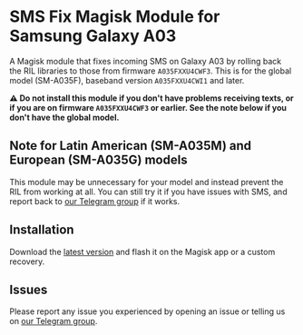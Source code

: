 # SMS Fix Magisk Module for Samsung Galaxy A03

A Magisk module that fixes incoming SMS on Galaxy A03 by rolling back the RIL libraries to those from firmware `A035FXXU4CWF3`. This is for the global model (SM-A035F), baseband version `A035FXXU4CWI1` and later.

**⚠️ Do not install this module if you don't have problems receiving texts, or if you are on firmware `A035FXXU4CWF3` or earlier. See the note below if you don't have the global model.**

## Note for Latin American (SM-A035M) and European (SM-A035G) models
This module may be unnecessary for your model and instead prevent the RIL from working at all. You can still try it if you have issues with SMS, and report back to [our Telegram group](https://t.me/a035f) if it works.

## Installation
Download the [latest version](https://github.com/IverCoder/a03nnxx-ril-rollback/releases/latest) and flash it on the Magisk app or a custom recovery.

## Issues
Please report any issue you experienced by opening an issue or telling us on [our Telegram group](https://t.me/a035f).